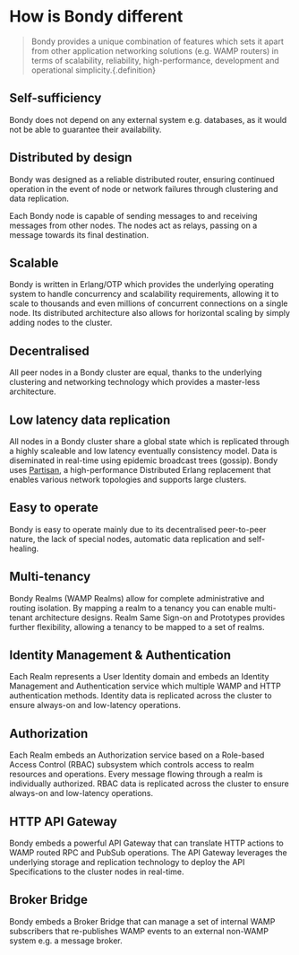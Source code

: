# How is Bondy different
> Bondy provides a unique combination of features which sets it apart from other application networking solutions (e.g. WAMP routers) in terms of scalability, reliability, high-performance, development and operational simplicity.{.definition}


## Self-sufficiency
Bondy does not depend on any external system e.g. databases, as it would not be able to guarantee their availability.

## Distributed by design
Bondy was designed as a reliable distributed router, ensuring continued operation in the event of node or network failures through clustering and data replication.

Each Bondy node is capable of sending messages to and receiving messages from other nodes. The nodes act as relays, passing on a message towards its final destination.

<ZoomImg src="/assets/bondy_architecture.png"/>

## Scalable
Bondy is written in Erlang/OTP which provides the underlying operating system to handle concurrency and scalability requirements, allowing it to scale to thousands and even millions of concurrent connections on a single node. Its distributed architecture also allows for horizontal scaling by simply adding nodes to the cluster.

## Decentralised
All peer nodes in a Bondy cluster are equal, thanks to the underlying clustering and networking technology which provides a master-less architecture.

## Low latency data replication
All nodes in a Bondy cluster share a global state which is replicated through a highly scaleable and low latency eventually consistency model. Data is diseminated in real-time using epidemic broadcast trees (gossip). Bondy uses [Partisan](https://github.com/lasp-lang/partisan), a high-performance Distributed Erlang replacement that enables various network topologies and supports large clusters.

## Easy to operate
Bondy is easy to operate mainly due to its decentralised peer-to-peer nature, the lack of special nodes, automatic data replication and self-healing.

## Multi-tenancy
Bondy Realms (WAMP Realms) allow for complete administrative and routing isolation. By mapping a realm to a tenancy you can enable multi-tenant architecture designs. Realm Same Sign-on and Prototypes provides further flexibility, allowing a tenancy to be mapped to a set of realms.

## Identity Management & Authentication
Each Realm represents a User Identity domain and embeds an Identity Management and Authentication service which multiple WAMP and HTTP authentication methods. Identity data is replicated across the cluster to ensure always-on and low-latency operations.

## Authorization
Each Realm embeds an Authorization service based on a Role-based Access Control (RBAC) subsystem which controls access to realm resources and operations. Every message flowing through a realm is individually authorized. RBAC data is replicated across the cluster to ensure always-on and low-latency operations.

## HTTP API Gateway
Bondy embeds a powerful API Gateway that can translate HTTP actions to WAMP routed RPC and PubSub operations. The API Gateway leverages the underlying storage and replication technology to deploy the API Specifications to the cluster nodes in real-time.

## Broker Bridge
Bondy embeds a Broker Bridge that can manage a set of internal WAMP subscribers that re-publishes WAMP events to an external non-WAMP system e.g. a message broker.



